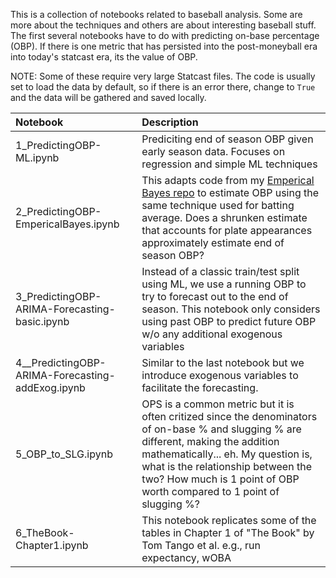 This is a collection of notebooks related to baseball analysis. Some are more about the techniques and others are about interesting baseball stuff. The first several notebooks have to do with predicting on-base percentage (OBP). If there is one metric that has persisted into the post-moneyball era into today's statcast era, its the value of OBP. 

NOTE: Some of these require very large Statcast files. The code is usually set to load the data by default, so if there is an error there, change to `True` and the data will be gathered and saved locally. 

| Notebook | Description |
| :---     | :---        |
| 1_PredictingOBP-ML.ipynb| Prediciting end of season OBP given early season data. Focuses on regression and simple ML techniques |
| 2_PredictingOBP-EmpericalBayes.ipynb | This adapts code from my [Emperical Bayes repo](https://github.com/jabrantley/EmpericalBayes-Baseball) to estimate OBP using the same technique used for batting average. Does a shrunken estimate that accounts for plate appearances approximately estimate end of season OBP?|
| 3_PredictingOBP-ARIMA-Forecasting-basic.ipynb | Instead of a classic train/test split using ML, we use a running OBP to try to forecast out to the end of season. This notebook only considers using past OBP to predict future OBP w/o any additional exogenous variables | 
| 4__PredictingOBP-ARIMA-Forecasting-addExog.ipynb | Similar to the last notebook but we introduce exogenous variables to facilitate the forecasting. | 
| 5_OBP_to_SLG.ipynb | OPS is a common metric but it is often critized since the denominators of on-base % and slugging % are different, making the addition mathematically... eh. My question is, what is the relationship between the two? How much is 1 point of OBP worth compared to 1 point of slugging %?
| 6_TheBook-Chapter1.ipynb | This notebook replicates some of the tables in Chapter 1 of  "The Book" by Tom Tango et al. e.g., run expectancy, wOBA
